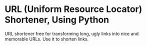 # URL (Uniform Resource Locator) Shortener, Using Python
URL shortener free for transforming long, ugly links into nice and memorable URLs. Use it to shorten links.

